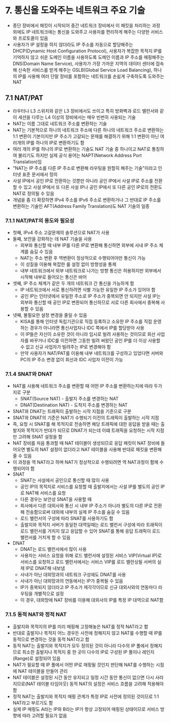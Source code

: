 # 7. 통신을 도와주는 네트워크 주요 기술

-   종단 장비에서 패킷이 시작되어 중간 네트워크 장비에서 이 패킷을 처리하는 과정 외에도 IP 네트워크에는 통신을 도와주고 사용자를 편리하게 해주는 다양한 서비스와 프로토콜이 있음
-   사용자가 IP 설정을 하지 않더라도 IP 주소를 자동으로 할당해주는 DHCP(Dynamic Host Configuration Protocol), 사용자가 복잡한 목적지 IP를 기억하지 않고 쉬운 도메인 이름을 사용하도록 도메인 이름과 IP 주소를 매핑해주는 DNS(Domain Name Service), 사용자가 가장 가까운 지역의 데이터 센터에 접속해 신속한 서비스를 받게 해주는 GSLB(Global Service Load Balancing), 하나의 IP를 사용해 여러 단말 장비를 포함하는 네트워크를 손쉽게 구축하도록 도와주는 NAT

## 7.1 NAT/PAT

-   라우터나 L3 스위치와 같은 L3 장비에서도 쓰이고 특히 방화벽과 로드 밸런서와 같이 세션을 다루는 L4 이상의 장비에서는 매우 빈번히 사용되는 기술
-   NAT는 이름 그대로 네트워크 주소를 변환하는 기술
-   NAT는 기본적으로 하나의 네트워크 주소에 다른 하나의 네트워크 주소로 변환하는 1:1 변환이 기본이지만 IP 주소가 고갈되는 문제를 해결하기 위해 1:1 변환이 아닌 여러개의 IP를 하나의 IP로 변환하기도 함
-   여러 개의 IP를 하나의 IP로 변환하는 기술도 NAT 기술 중 하나이고 NAT로 통칭하여 불리기도 하지만 실제 공식 용어는 NAPT(Network Address Port Translation)임
-   "NAT는 IP 주소를 다른 IP 주소로 변환해 라우팅을 원할히 해주는 기술"이라고 인터넷 표준 문서에서 정의
-   사설 IP에서 공인 IP로 전환하는 것뿐만 아니라 공인 IP에서 사설 IP로 주소를 전환할 수 있고 사설 IP에서 또 다른 사설 IP나 공인 IP에서 또 다른 공인 IP로의 전환도 NAT로 정의될 수 있음
-   개념을 좀 더 확장하면 IPv4 주소를 IPv6 주소로 변환하거나 그 반대로 IP 주소를 변환하는 기술인 AFT(Address Family Translation)도 NAT 기술의 일종

### 7.1.1 NAT/PAT의 용도와 필요성

-   첫째, IPv4 주소 고갈문제의 솔루션으로 NAT가 사용
-   둘째, 보안을 강화하는 데 NAT 기술을 사용
    -   외부와 통신할 때 내부 IP를 다른 IP로 변환해 통신하면 외부에 사내 IP 주소 체계를 숨길 수 있음
    -   NAT는 주소 변환 후 역변환이 정상적으로 수행되어야만 통신이 가능
    -   이 성질을 이용해 복잡한 룰 설정 없이 방향성을 통제
    -   내부 네트워크에서 외부 네트워크로 나가는 방향 통신은 허용하지만 외부에서 시작해 내부로 들어오는 통신은 바어
-   셋째, IP 주소 체계가 같은 두 개의 네트워크 간 통신을 가능하게 함
    -   IP 네트워크에서 서로 통신하려면 식별 가능한 유일한 IP 주소가 있어야 함
    -   공인 IP는 인터넷에서 유일한 주소로 IP 주소가 중복되면 안 되지만 사설 IP는 외부와 통신할 때 공인 IP로 변환되어 통신하므로 서로 다른 회사에서 중복해 사용할 수 있음
-   넷째, 불필요한 설정 변경을 줄일 수 있음
    -   KISA를 통해 인터넷 독립기관으로 직접 등록하고 소유한 IP 주소를 직접 운영하는 경우가 아니라면 통신사업자나 IDC 쪽에서 IP를 할당받아 사용
    -   이 IP들은 자신이 소유한 것이 아니라 임시로 빌려 사용하는 것이므로 회선 사업자를 바꾸거나 IDC를 이전하면 그동한 빌려 써왔던 공인 IP를 더 이상 사용할 수 없고 신규 사업자가 빌려주는 IP로 변경해야 함
    -   만약 사용자가 NAT/PAT를 이용해 내부 네트워크를 구성하고 있었다면 서버와 PC의 IP 주소 변경 없이 회선과 IDC 사업자 이전이 가능

### 7.1.4 SNAT와 DNAT

-   NAT를 사용해 네트워크 주소를 변환할 때 어떤 IP 주소를 변환하는지에 따라 두가지로 구분
    -   SNAT(Source NAT) - 출발지 주소를 변경하는 NAT
    -   DNAT(Destination NAT) - 도착지 주소를 변경하는 NAT
-   SNAT와 DNAT는 트래픽이 출발하는 시작 지점을 기준으로 구분
-   SNAT와 DNAT의 기준은 NAT가 수행되기 이전의 트래픽이 출발하는 시작 지점
-   즉, 요청 시 SNAT를 해 목적지로 전송하면 해당 트래픽에 대한 응답을 받을 때는 출발지와 목적지가 반대가 되므로 DNAT가 되는데 이떄 트래픽을 요청하는 시작 지점만 고려해 SNAT 설정을 함
-   NAT 장비를 처음 통과할 때 NAT 테이블이 생성되므로 응답 패킷이 NAT 장비에 들어오면 별도의 NAT 설정이 없더라고 NAT 테이블을 사용해 반대로 패킷을 변환해줄 수 있음
-   이 과정을 역 NAT라고 하며 NAT가 정상적으로 수행되려면 역 NAT과정이 함께 수행되어야 함
-   SNAT
    -   SNAT는 사설에서 공인으로 통신할 때 많이 사용
    -   공인 IP의 목적지로 서비스를 요청할 때 출발지에서는 사설 IP를 별도의 공인 IP로 NAT해 서비스를 요청
    -   다른 경우는 보안상 SNAT을 사용할 때
    -   회사에서 다른 대외사와 통신 시 내부 IP 주소가 아니라 별도의 다른 IP로 전환해 전송함으로써 대외에 내부의 실제 IP 주소를 숨길 수 있음
    -   로드 밸런서의 구성에 따라 SNAT를 사용하기도 함
    -   출발지와 목적지 서버가 동일한 대역일때는 로드 밸런서 구성에 따라 트래픽이 로드 밸런서를 거치지 않고 응답할 수 있어 SNAT를 통해 응답 트래픽이 로드 밸런서를 거치게 할 수 있음
-   DNAT
    -   DNAT는 로드 밸런서에서 많이 사용
    -   사용자는 서비스 요청을 위해 로드 밸런서에 설정된 서비스 VIP(Virtual IP)로 서비스를 요청하고 로드 밸런서에서는 서비스 VIP를 로드 밸런싱될 서버의 실제 IP로 DNAT해 내보냄
    -   사내가 아닌 대외망과의 네트워크 구성에도 DNAT를 사용
    -   사내가 아닌 대외망과의 연동에서는 IP가 중복될 수 있음
    -   IP가 중복되지 않더라고 IP 주소가 제각각이므로 신규 대외사와의 연동마다 라우팅을 개별적으로 설정
    -   이 경우, 대외망에 NAT 장비를 이용해 대외사의 IP를 특정 IP 대역으로 NAT함

### 7.1.5 동적 NAT와 정적 NAT

-   출발지와 목적지의 IP를 미리 매핑해 고정해놓은 NAT를 정적 NAT라고 함
-   반대로 출발지나 목적지 어느 경우든 사전에 정해지지 않고 NAT를 수행할 때 IP를 동적으로 변경하는 것을 동적 NAT라고 함
-   동적 NAT는 출발지와 목적지가 모두 정의된 것이 아니라 다수의 IP 풀에서 정해지므로 최소한 출발지나 목적지 중 한 곳이 다수의 IP로 구성된 IP 풀이나 레인지(Range)로 설정되어 있음
-   NAT가 필요할 때 IP 풀에서 어떤 IP로 매핑될 것인지 판단해 NAT를 수행하는 시점에 NAT 테이블을 만들어 관리
-   NAT 테이블은 설정된 시간 동안 유지되고 일정 시간 동안 통신이 없으면 다시 사라지므로(NAT 테이블 타임아웃) 동적 NAT의 설정은 서비스 흐름을 고려해 적용해야 함
-   정적 NAT는 출발지와 목적지 매핑 관계가 특정 IP로 사전에 정의된 것이므로 1:1 NAT라고 부르기도 함
-   실제 IP 매핑도 A라는 IP와 B라는 IP가 항상 고정되어 매핑된 상태이므로 서비스 방향에 따라 고려할 필요가 없음
